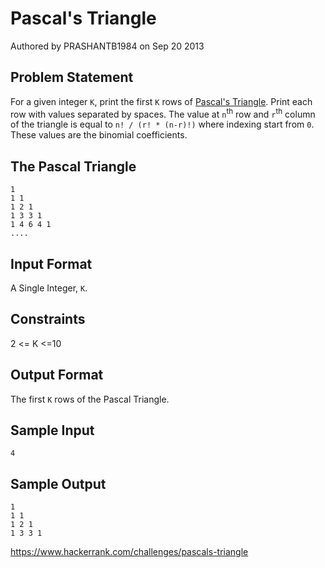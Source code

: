 # Pascal's Triangle
Authored by PRASHANTB1984 on Sep 20 2013

## Problem Statement

For a given integer `K`, print the first `K` rows of [Pascal's Triangle](https://en.wikipedia.org/wiki/Pascal%27s_triangle). Print each row with values separated by spaces. The value at `n`<sup>th</sup> row and `r`<sup>th</sup> column of the triangle is equal to `n! / (r! * (n-r)!)` where indexing start from `0`. These values are the binomial coefficients.

## The Pascal Triangle

```
1
1 1
1 2 1
1 3 3 1
1 4 6 4 1
....
```

## Input Format

A Single Integer, `K`.

## Constraints

2 <= K <=10

## Output Format

The first `K` rows of the Pascal Triangle.

## Sample Input

```
4
```

## Sample Output

```
1
1 1
1 2 1
1 3 3 1
```

https://www.hackerrank.com/challenges/pascals-triangle
